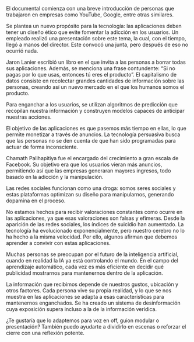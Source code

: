 El documental comienza con una breve introducción de personas que trabajaron en empresas como YouTube, Google, entre otras similares.

Se plantea un nuevo propósito para la tecnología: las aplicaciones deben tener un diseño ético que evite fomentar la adicción en los usuarios. Un empleado realizó una presentación sobre este tema, la cual, con el tiempo, llegó a manos del director. Este convocó una junta, pero después de eso no ocurrió nada.

Jaron Lanier escribió un libro en el que invita a las personas a borrar todas sus aplicaciones. Además, se menciona una frase contundente: “Si no pagas por lo que usas, entonces tú eres el producto”. El capitalismo de datos consiste en recolectar grandes cantidades de información sobre las personas, creando así un nuevo mercado en el que los humanos somos el producto.

Para enganchar a los usuarios, se utilizan algoritmos de predicción que recopilan nuestra información y construyen modelos capaces de anticipar nuestras acciones.

El objetivo de las aplicaciones es que pasemos más tiempo en ellas, lo que permite monetizar a través de anuncios. La tecnología persuasiva busca que las personas no se den cuenta de que han sido programadas para actuar de forma inconsciente.

Chamath Palihapitiya fue el encargado del crecimiento a gran escala de Facebook. Su objetivo era que los usuarios vieran más anuncios, permitiendo así que las empresas generaran mayores ingresos, todo basado en la adicción y la manipulación.

Las redes sociales funcionan como una droga: somos seres sociales y estas plataformas optimizan su diseño para manipularnos, generando dopamina en el proceso.

No estamos hechos para recibir valoraciones constantes como ocurre en las aplicaciones, ya que esas valoraciones son falsas y efímeras. Desde la aparición de las redes sociales, los índices de suicidio han aumentado. La tecnología ha evolucionado exponencialmente, pero nuestro cerebro no lo ha hecho a la misma velocidad. Por ello, algunos afirman que debemos aprender a convivir con estas aplicaciones.

Muchas personas se preocupan por el futuro de la inteligencia artificial, cuando en realidad la IA ya está controlando el mundo. En el campo del aprendizaje automático, cada vez es más eficiente en decidir qué publicidad mostrarnos para mantenernos dentro de la aplicación.

La información que recibimos depende de nuestros gustos, ubicación y otros factores. Cada persona vive su propia realidad, y lo que se nos muestra en las aplicaciones se adapta a esas características para mantenernos enganchados. Se ha creado un sistema de desinformación cuya exposición supera incluso a la de la información verídica.

¿Te gustaría que lo adaptemos para voz en off, guion modular o presentación? También puedo ayudarte a dividirlo en escenas o reforzar el cierre con una reflexión potente.